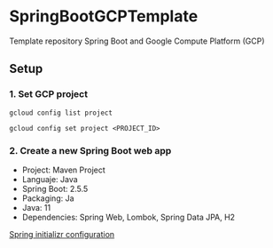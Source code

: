 # SpringBootGCPTemplate
Template repository Spring Boot and Google Compute Platform (GCP)

## Setup
### 1. Set GCP project
```
gcloud config list project

gcloud config set project <PROJECT_ID>
```

### 2. Create a new Spring Boot web app
* Project: Maven Project
* Languaje: Java
* Spring Boot: 2.5.5
* Packaging: Ja
* Java: 11
* Dependencies: Spring Web, Lombok, Spring Data JPA, H2

[Spring initializr configuration](https://start.spring.io/#!type=maven-project&language=java&platformVersion=2.5.5&packaging=jar&jvmVersion=11&groupId=com.calevin&artifactId=springboot-gcp-template&name=springboot-gcp-template&description=Template%20Spring%20Boot%20and%20Google%20Compute%20Platform&packageName=com.calevin.springboot-gcp-template&dependencies=web,lombok,data-jpa,h2)




